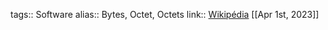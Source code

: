 tags:: Software
alias:: Bytes, Octet, Octets
link:: [Wikipédia](https://en.wikipedia.org/wiki/Byte) 
[[Apr 1st, 2023]]
